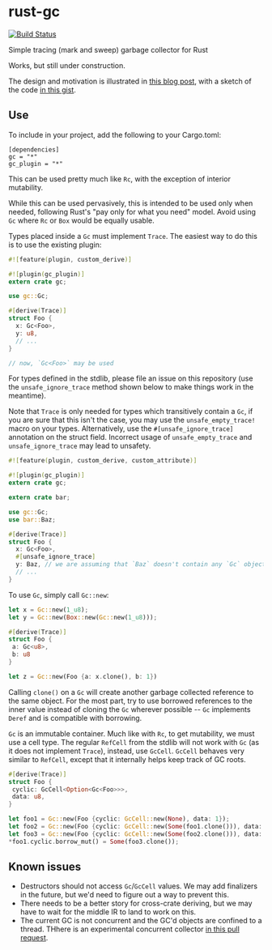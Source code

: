 # rust-gc
[![Build Status](https://travis-ci.org/Manishearth/rust-gc.svg?branch=master)](https://travis-ci.org/Manishearth/rust-gc)

Simple tracing (mark and sweep) garbage collector for Rust

Works, but still under construction.

The design and motivation is illustrated in [this blog post](http://manishearth.github.io/blog/2015/09/01/designing-a-gc-in-rust/), with a sketch of the code [in this gist](https://gist.github.com/mystor/fa1141bfb30643289597).

## Use

To include in your project, add the following to your Cargo.toml:

```
[dependencies]
gc = "*"
gc_plugin = "*"
```

This can be used pretty much like `Rc`, with the exception of interior mutability.

While this can be used pervasively, this is intended to be used only when needed, following Rust's "pay only for what you need" model. Avoid using `Gc` where `Rc` or `Box` would be equally usable.

Types placed inside a `Gc` must implement `Trace`. The easiest way to do this is to use the existing plugin:

```rust
#![feature(plugin, custom_derive)]

#![plugin(gc_plugin)]
extern crate gc;

use gc::Gc;

#[derive(Trace)]
struct Foo {
  x: Gc<Foo>,
  y: u8,
  // ...
}

// now, `Gc<Foo>` may be used
```

For types defined in the stdlib, please file an issue on this repository (use the `unsafe_ignore_trace` method shown below to make things work in the meantime).

Note that `Trace` is only needed for types which transitively contain a `Gc`, if you are sure that this isn't the case, you may use the `unsafe_empty_trace!` macro on your types. Alternatively, use the `#[unsafe_ignore_trace]` annotation on the struct field. Incorrect usage of `unsafe_empty_trace` and `unsafe_ignore_trace` may lead to unsafety.

```rust
#![feature(plugin, custom_derive, custom_attribute)]

#![plugin(gc_plugin)]
extern crate gc;

extern crate bar;

use gc::Gc;
use bar::Baz;

#[derive(Trace)]
struct Foo {
  x: Gc<Foo>,
  #[unsafe_ignore_trace]
  y: Baz, // we are assuming that `Baz` doesn't contain any `Gc` objects
  // ...
}
```

To use `Gc`, simply call `Gc::new`:

```rust
let x = Gc::new(1_u8);
let y = Gc::new(Box::new(Gc::new(1_u8)));

#[derive(Trace)]
struct Foo {
 a: Gc<u8>,
 b: u8
}

let z = Gc::new(Foo {a: x.clone(), b: 1})
```

Calling `clone()` on a `Gc` will create another garbage collected reference to the same object. For the most part, try to use borrowed references to the inner value instead of cloning the `Gc` wherever possible -- `Gc` implements `Deref` and is compatible with borrowing.

`Gc` is an immutable container. Much like with `Rc`, to get mutability, we must use a cell type. The regular `RefCell` from the stdlib will not work with `Gc` (as it does not implement `Trace`), instead, use `GcCell`. `GcCell` behaves very similar to `RefCell`, except that it internally helps keep track of GC roots.

```rust
#[derive(Trace)]
struct Foo {
 cyclic: GcCell<Option<Gc<Foo>>>,
 data: u8,
}

let foo1 = Gc::new(Foo {cyclic: GcCell::new(None), data: 1});
let foo2 = Gc::new(Foo {cyclic: GcCell::new(Some(foo1.clone())), data: 2});
let foo3 = Gc::new(Foo {cyclic: GcCell::new(Some(foo2.clone())), data: 3});
*foo1.cyclic.borrow_mut() = Some(foo3.clone());
```


## Known issues

- Destructors should not access `Gc`/`GcCell` values. We may add finalizers in the future, but we'd need to figure out a way to prevent this.
- There needs to be a better story for cross-crate deriving, but we may have to wait for the middle IR to land to work on this.
- The current GC is not concurrent and the GC'd objects are confined to a thread. THhere is an experimental concurrent collector [in this pull request](https://github.com/Manishearth/rust-gc/pull/6).
